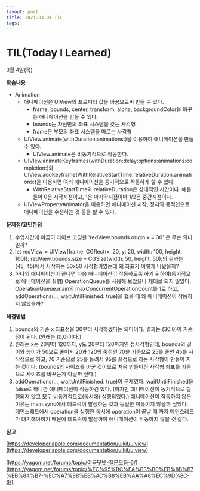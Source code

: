 ```yaml
---
layout: post
title: 2021.03.04 TIL
tags:
---
```

# TIL(Today I Learned)

3월 4일(목)

**학습내용**

- Animation
    - 애니메이션은 UIView의 프로퍼티 값을 바꿈으로써 만들 수 있다.
        - frame, bounds, center, transform, alpha, backgroundColor을 바꾸는 애니메이션을 만들 수 있다.
        - bounds는 자신만의 좌표 시스템을 갖는 사각형
        - frame은 부모의 좌표 시스템을 따르는 사각형
    - UIView.animate(withDuration:animations:)을 이용하여 애니메이션을 만들 수 있다.
        - UIView.animate은 비동기적으로 작동한다.
    - UIVIew.animateKeyframes(withDuration:delay:options:animations:completion:)와 UIView.addKeyframe(WithRelativeStartTime:relativeDuration:animations:)을 이용하면 여러 애니메이션을 동기적으로 작동하게 할 수 있다.
        - WithRelativeStartTime와 relativeDuration은 상대적인 시간이다. 예를 들어 0은 시작지점이고, 1은 마지막지점이며 1/2은 중간지점이다.
    - UIViewPropertyAnimator을 이용하면 애니메이션 시작, 정지와 동적인으로 애니메이션을 수정하는 것 등을 할 수 있다.

**문제점/고민한점**

1. 수업시간에 야곰이 라이브 코딩한 'redView.bounds.origin.x = 30' 은 무슨 의미일까?
2. let redView = UIView(frame: CGRect(x: 20, y: 20, width: 100, height: 100)); redView.bounds.size = CGSize(width: 50, height: 50);의 결과는 (45, 45)에서 시작하는 50x50 사각형이였는데 왜 좌표가 이렇게 나왔을까?
3. 하나의 애니메이션이 끝나면 다음 애니메이션이 작동하도록 하기 위하여(동기적으로 애니메이션을 실행) OperationQueue를 사용해 보았으나 제대로 되지 않았다. OperationQueue.main의 maxConcurrentOperationCount를 1로 하고, addOperations(..., waitUntilFinished: true)을 했을 때 왜 애니메이션이 작동하지 않았을까?

**해결방법**

1. bounds의 기준 x 좌표점을 30부터 시작하겠다는 의미이다. 결과는 (30,0)이 기준점이 된다. (원래는 (0,0)이다.)
2. 원래는 x는 20부터 120까지, y도 20부터 120까지인 정사각형인데, bounds의 길이와 높이가 50으로 줄어서 20과 120의 중점인 70을 기준으로 25를 줄인 45를 시작점으로 하고, 70 기준으로 25를 늘려서 95를 끝점으로 하는 사각형이 만들어 지는 것이다. (bounds의 사이즈를 바꾼 것이므로 처음 만들어진 사각형 좌표를 기준으로 사이즈를 바꾸는게 아닐까 싶다.)
3. addOperations(..., waitUntilFinished: true)이 문제였다. waitUntilFinished을 false로 하니깐 애니메이션이 작동하긴 했다. (하지만 애니메이션이 동기적으로 실행되지 않고 모두 비동기적으로(동시에) 실행되었다.) 애니메이션이 작동하지 않은 이유는 main.sync에서 데드락이 발생하는 것과 동일한 이유이지 않을까 싶었다. 메인스레드에서 operation을 실행한 동시에 operation이 끝날 때 까지 메인스레드가 대기해야하기 때문에 데드락이 발생하여 애니메이션이 작동하지 않을 것 같다.

**참고**

[https://developer.apple.com/documentation/uikit/uiview](https://developer.apple.com/documentation/uikit/uiview)

[https://yagom.net/forums/topic/야곰닷넷-질문모음-6/](https://yagom.net/forums/topic/%EC%95%BC%EA%B3%B0%EB%8B%B7%EB%84%B7-%EC%A7%88%EB%AC%B8%EB%AA%A8%EC%9D%8C-6/)
